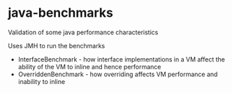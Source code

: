 # java-benchmarks
Validation of some java performance characteristics

Uses JMH to run the benchmarks

- InterfaceBenchmark - how interface implementations in a VM affect the ability of the VM to inline and hence performance
- OverriddenBenchmark - how overriding affects VM performance and inability to inline